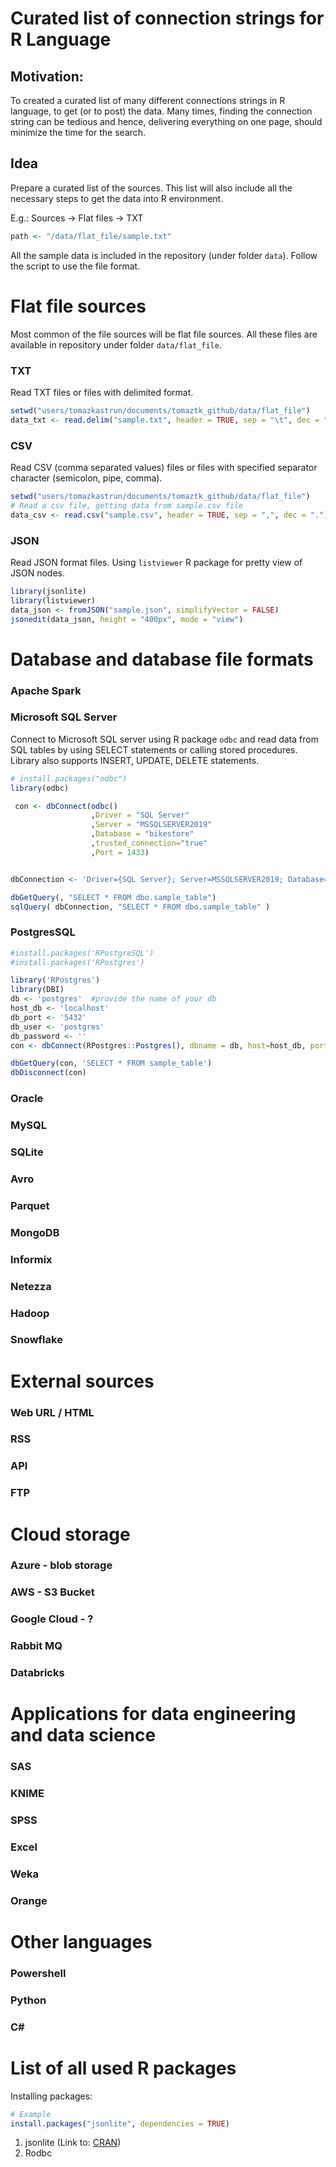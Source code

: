# Curated list of connection strings for R Language


## Motivation:
To created a curated list of many different connections strings in R language, to get (or to post) the data. Many times, finding the connection string can be tedious and hence, delivering everything on one page, should minimize the time for the search.

## Idea
Prepare a curated list of the sources. This list will also include all the necessary steps to get the data into R environment.

E.g.: Sources -> Flat files -> TXT

```R
path <- "/data/flat_file/sample.txt"
```

All the sample data is included in the repository (under folder `data`). Follow the script to use the file format.


# Flat file sources

Most common of the file sources will be flat file sources.
All these files are available in repository under folder `data/flat_file`.

### TXT

Read TXT files or files with delimited format.

```R
setwd("users/tomazkastrun/documents/tomaztk_github/data/flat_file")
data_txt <- read.delim("sample.txt", header = TRUE, sep = "\t", dec = ".")
```


### CSV

Read CSV (comma separated values) files or files with specified separator character (semicolon, pipe, comma).

```R
setwd("users/tomazkastrun/documents/tomaztk_github/data/flat_file")
# Read a csv file, getting data from sample.csv file
data_csv <- read.csv("sample.csv", header = TRUE, sep = ",", dec = ".")
```

### JSON

Read JSON format files. Using `listviewer` R package for pretty view of JSON nodes.

```R
library(jsonlite)
library(listviewer)
data_json <- fromJSON("sample.json", simplifyVector = FALSE)
jsonedit(data_json, height = "400px", mode = "view")
```


# Database and database file formats

### Apache Spark


### Microsoft SQL Server

Connect to Microsoft SQL server using R package `odbc` and read data from SQL tables by using SELECT statements or calling stored procedures. Library also supports INSERT, UPDATE, DELETE statements.

```R
# install.packages("odbc")
library(odbc)

 con <- dbConnect(odbc()
                  ,Driver = "SQL Server"
                  ,Server = "MSSQLSERVER2019"
                  ,Database = "bikestore"
                  ,trusted_connection="true"
                  ,Port = 1433)


dbConnection <- 'Driver={SQL Server}; Server=MSSQLSERVER2019; Database=bikestore; Trusted_Connection=Yes'

dbGetQuery(, "SELECT * FROM dbo.sample_table")
sqlQuery( dbConnection, "SELECT * FROM dbo.sample_table" )
```

### PostgresSQL

```R
#install.packages('RPostgreSQL')
#install.packages('RPostgres')

library('RPostgres')
library(DBI)
db <- 'postgres'  #provide the name of your db
host_db <- 'localhost'
db_port <- '5432'  
db_user <- 'postgres'  
db_password <- ''
con <- dbConnect(RPostgres::Postgres(), dbname = db, host=host_db, port=db_port, user=db_user, password=db_password)  

dbGetQuery(con, 'SELECT * FROM sample_table')
dbDisconnect(con) 

```

### Oracle

### MySQL

### SQLite

### Avro

### Parquet

### MongoDB

### Informix

### Netezza

### Hadoop

### Snowflake


# External sources


### Web URL / HTML

### RSS

### API 

### FTP


# Cloud storage

### Azure - blob storage

### AWS - S3 Bucket

### Google Cloud - ?

### Rabbit MQ

### Databricks


# Applications for data engineering and data science

### SAS

### KNIME

### SPSS

### Excel

### Weka

### Orange


# Other languages

### Powershell

### Python

### C#


# List of all used R packages

Installing packages:
```R
# Example
install.packages("jsonlite", dependencies = TRUE)
```



1. jsonlite (Link to: [CRAN](https://cran.r-project.org/web/packages/jsonlite/index.html))
1. Rodbc


